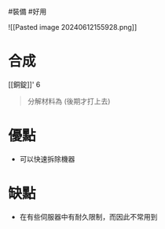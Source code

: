 #裝備 #好用 

![[Pasted image 20240612155928.png]]
# 合成
[[銅錠]]' 6
> 分解材料為
	(後期才打上去)
# 優點
- 可以快速拆除機器
# 缺點
- 在有些伺服器中有耐久限制，而因此不常用到